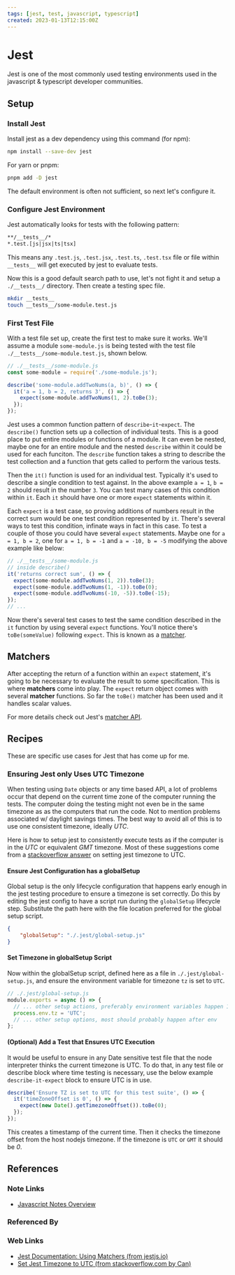 ```yaml
---
tags: [jest, test, javascript, typescript]
created: 2023-01-13T12:15:00Z
---
```

# Jest

Jest is one of the most commonly used testing environments used in
the javascript & typescript developer communities.

## Setup

### Install Jest

Install jest as a dev dependency using this command (for npm):

```sh
npm install --save-dev jest
```

For yarn or pnpm:

```sh
pnpm add -D jest
```

The default environment is often not sufficient,
so next let's configure it.

### Configure Jest Environment

Jest automatically looks for tests with the following pattern:

```txt
**/__tests__/*
*.test.[js|jsx|ts|tsx]
```

This means any `.test.js`, `.test.jsx`, `.test.ts`, `.test.tsx` file or
file within `__tests__` will get executed by jest to evaluate tests.

Now this is a good default search path to use,
let's not fight it and setup a `./__tests__/` directory.
Then create a testing spec file.

```sh
mkdir __tests__
touch __tests__/some-module.test.js
```

### First Test File

With a test file set up,
create the first test to make sure it works.
We'll assume a module `some-module.js` is being tested with
the test file `./__tests__/some-module.test.js`, shown below.

```js
// ./__tests__/some-module.js
const some-module = require('./some-module.js');

describe('some-module.addTwoNums(a, b)', () => {
  it('a = 1, b = 2, returns 3', () => {
    expect(some-module.addTwoNums(1, 2).toBe(3);
  });
});
```

Jest uses a common function pattern of `describe`-`it`-`expect`.
The `describe()` function sets up a collection of individual tests.
This is a good place to put entire modules or functions of a module.
It can even be nested, maybe one for an entire module and the
nested `describe` within it could be used for each funciton.
The `describe` function takes a string to describe the test collection and
a function that gets called to perform the various tests.

Then the `it()` function is used for an individual test.
Typically it's used to describe a single condition to test against.
In the above example `a = 1`, `b = 2` should result in the number `3`.
You can test many cases of this condition within `it`.
Each `it` should have one or more `expect` statements within it.

Each `expect` is a test case,
so proving additions of numbers result in the correct sum would be one
test condition represented by `it`.
There's several ways to test this condition,
infinate ways in fact in this case.
To test a couple of those you could have several `expect` statements.
Maybe one for `a = 1, b = 2`, one for `a = 1, b = -1`
and `a = -10, b = -5` modifying the above example like below:

```js
// ./__tests__/some-module.js
// inside describe()
it('returns correct sum', () => {
  expect(some-module.addTwoNums(1, 2)).toBe(3);
  expect(some-module.addTwoNums(1, -1)).toBe(0);
  expect(some-module.addTwoNums(-10, -5)).toBe(-15);
});
// ...
```

Now there's several test cases to test the same condition described in
the `it` function by using several `expect` functions.
You'll notice there's `toBe(someValue)` following `expect`.
This is known as a [matcher](./jest.md#Matchers).

## Matchers

After accepting the return of a function within an `expect` statement,
it's going to be necessary to evaluate the result to some specification.
This is where **matchers** come into play.
The `expect` return object comes with several **matcher** functions.
So far the `toBe()` matcher has been used and it handles scalar values.

For more details check out Jest's [matcher API][jest-docs-matchers].

## Recipes

These are specific use cases for Jest that has come up for me.

### Ensuring Jest only Uses UTC Timezone

When testing using `Date` objects or any time based API,
a lot of problems occur that depend on the current time zone of
the computer running the tests.
The computer doing the testing might not even be in the same timezone as
as the computers that run the code.
Not to mention problems associated w/ daylight savings times.
The best way to avoid all of this is to use one consistent timezone,
ideally *UTC*.

Here is how to setup jest to consistently execute tests as if
the computer is in the *UTC* or equivalent *GMT* timezone.
Most of these suggestions come from a
[stackoverflow answer][stackoverflow-jest-tz]
on setting jest timezone to UTC.

#### Ensure Jest Configuration has a globalSetup

Global setup is the only lifecycle configuration that happens early enough
in the jest testing procedure to ensure a timezone is set correctly.
Do this by editing the jest config to have a script run during the
`globalSetup` lifecycle step.
Substitute the path here with the file location preferred for the
global setup script.

```json
{
    "globalSetup": "./.jest/global-setup.js"
}
```

#### Set Timezone in globalSetup Script

Now within the globalSetup script,
defined here as a file in `./.jest/global-setup.js`,
and ensure the environment variable for timezone `tz` is set to `UTC`.

```js
// ./.jest/global-setup.js
module.exports = async () => {
  // ... other setup actions, preferably environment variables happen 1st
  process.env.tz = 'UTC';
  // ... other setup options, most should probably happen after env
};
```

#### (Optional) Add a Test that Ensures UTC Execution

It would be useful to ensure in any Date sensitive test file that
the node interpreter thinks the current timezone is UTC.
To do that,
in any test file or describe block where time testing is necessary,
use the below example `describe-it-expect` block to ensure UTC is in use.

```js
describe('Ensure TZ is set to UTC for this test suite', () => {
  it('timeZoneOffset is 0', () => {
    expect(new Date().getTimezoneOffset()).toBe(0);
  });
});
```

This creates a timestamp of the current time.
Then it checks the timezone offset from the host nodejs timezone.
If the timezone is `UTC` or `GMT` it should be *0*.

## References

### Note Links

* [Javascript Notes Overview][js-zk]

<!-- Hidden Reference Links Below Here -->
[js-zk]: ./javascript.md "Javascript Overview Notes"

### Referenced By

<!-- Hidden Reference Links Below Here -->

### Web Links

* [Jest Documentation: Using Matchers (from jestjs.io)][jest-docs-matchers]
* [Set Jest Timezone to UTC (from stackoverflow.com by Can)][stackoverflow-jest-tz]

<!-- Hidden Reference Links Below Here -->
[jest-docs-matchers]: https://jestjs.io/docs/using-matchers "Jest Documentation: Using Matchers (from jestjs.io)"
[stackoverflow-jest-tz]: https://stackoverflow.com/a/56482581 "Set Jest Timezone to UTC (from stackoverflow.com by Can)"
